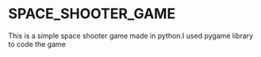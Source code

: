 # SPACE_SHOOTER_GAME
This is a simple space shooter game made in python.I used pygame library to code the game
